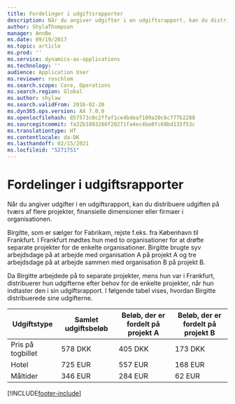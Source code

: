 ```yaml
---
title: Fordelinger i udgiftsrapporter
description: Når du angiver udgifter i en udgiftsrapport, kan du distribuere udgiften på tværs af flere projekter, juridiske enheder eller firmaer i organisationen.
author: ShylaThompson
manager: AnnBe
ms.date: 09/19/2017
ms.topic: article
ms.prod: ''
ms.service: dynamics-ax-applications
ms.technology: ''
audience: Application User
ms.reviewer: roschlom
ms.search.scope: Core, Operations
ms.search.region: Global
ms.author: shylaw
ms.search.validFrom: 2016-02-28
ms.dyn365.ops.version: AX 7.0.0
ms.openlocfilehash: 857573c0c2ffaf1ce4bdeaf109a20c6c777b2288
ms.sourcegitcommit: fa32b1893286f20271fa4ec4be8fc68bd135f53c
ms.translationtype: HT
ms.contentlocale: da-DK
ms.lasthandoff: 02/15/2021
ms.locfileid: "5271751"
---
```

# <a name="expense-report-distributions"></a>Fordelinger i udgiftsrapporter

Når du angiver udgifter i en udgiftsrapport, kan du distribuere udgiften på tværs af flere projekter, finansielle dimensioner eller firmaer i organisationen.

Birgitte, som er sælger for Fabrikam, rejste f.eks. fra København til Frankfurt. I Frankfurt mødtes hun med to organisationer for at drøfte separate projekter for de enkelte organisationer. Birgitte brugte syv arbejdsdage på at arbejde med organisation A på projekt A og tre arbejdsdage på at arbejde sammen med organisation B på projekt B.

Da Birgitte arbejdede på to separate projekter, mens hun var i Frankfurt, distribuerer hun udgifterne efter behov for de enkelte projekter, når hun indtaster den i sin udgiftsrapport. I følgende tabel vises, hvordan Birgitte distribuerede sine udgifterne.


| Udgiftstype | Samlet udgiftsbeløb|Beløb, der er fordelt på projekt A| Beløb, der er fordelt på projekt B |
|--------------|---------------------|-------------------------------|---------------------------------|
|Pris på togbillet   |578 DKK              |405 DKK                        |173 DKK                          |
|Hotel         |725 EUR              |557 EUR                        |168 EUR                          |
|Måltider         |346 EUR              |284 EUR                        |62 EUR                           |



[!INCLUDE[footer-include](../includes/footer-banner.md)]